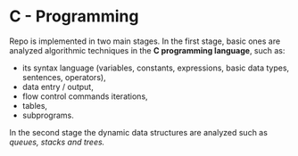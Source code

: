 # C - Programming

Repo is implemented in two main stages. In the first stage, basic ones are analyzed algorithmic techniques in the **C programming language**, such as:

- its syntax language (variables, constants, expressions, basic data types, sentences,
operators),
- data entry / output,
- flow control commands iterations,
- tables,
- subprograms.
  
 In the second stage the dynamic data structures are analyzed such as *queues, stacks and trees.*
